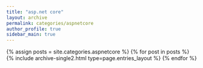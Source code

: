 ```yaml
---
title: "asp.net core"
layout: archive
permalink: categories/aspnetcore
author_profile: true
sidebar_main: true
---
```



{% assign posts = site.categories.aspnetcore %}
{% for post in posts %} {% include archive-single2.html type=page.entries_layout %} {% endfor %}
